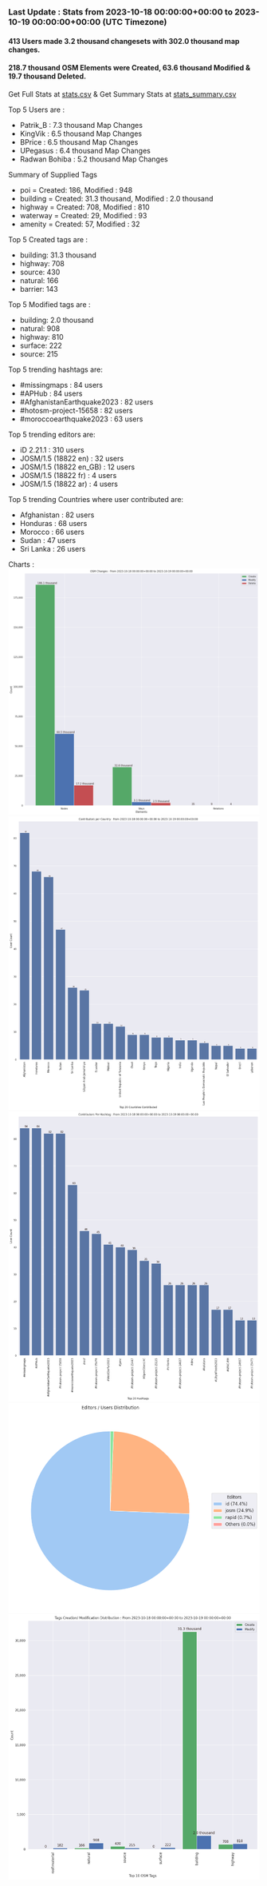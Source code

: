 ### Last Update : Stats from 2023-10-18 00:00:00+00:00 to 2023-10-19 00:00:00+00:00 (UTC Timezone)

#### 413 Users made 3.2 thousand changesets with 302.0 thousand map changes.
#### 218.7 thousand OSM Elements were Created, 63.6 thousand Modified & 19.7 thousand Deleted.
Get Full Stats at [stats.csv](/stats/hotosm/Daily/stats.csv)
 & Get Summary Stats at [stats_summary.csv](/stats/hotosm/Daily/stats_summary.csv)

Top 5 Users are : 
- Patrik_B : 7.3 thousand Map Changes
- KingVik : 6.5 thousand Map Changes
- BPrice : 6.5 thousand Map Changes
- UPegasus : 6.4 thousand Map Changes
- Radwan Bohiba : 5.2 thousand Map Changes

Summary of Supplied Tags
- poi = Created: 186, Modified : 948
- building = Created: 31.3 thousand, Modified : 2.0 thousand
- highway = Created: 708, Modified : 810
- waterway = Created: 29, Modified : 93
- amenity = Created: 57, Modified : 32


Top 5 Created tags are :
- building: 31.3 thousand
- highway: 708
- source: 430
- natural: 166
- barrier: 143


Top 5 Modified tags are :
- building: 2.0 thousand
- natural: 908
- highway: 810
- surface: 222
- source: 215


Top 5 trending hashtags are:
- #missingmaps : 84 users
- #APHub : 84 users
- #AfghanistanEarthquake2023 : 82 users
- #hotosm-project-15658 : 82 users
- #moroccoearthquake2023 : 63 users


Top 5 trending editors are:
- iD 2.21.1 : 310 users
- JOSM/1.5 (18822 en) : 32 users
- JOSM/1.5 (18822 en_GB) : 12 users
- JOSM/1.5 (18822 fr) : 4 users
- JOSM/1.5 (18822 ar) : 4 users


Top 5 trending Countries where user contributed are:
- Afghanistan : 82 users
- Honduras : 68 users
- Morocco : 66 users
- Sudan : 47 users
- Sri Lanka : 26 users


 Charts : 
![Alt text](./stats_osm_changes.png) 
![Alt text](./stats_users_per_country.png) 
![Alt text](./stats_users_per_hashtag.png) 
![Alt text](./stats_editors_pie_chart.png) 
![Alt text](./stats_tags.png) 
